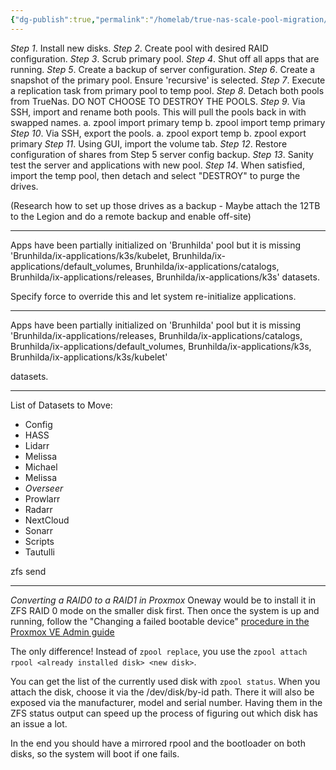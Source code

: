 ```yaml
---
{"dg-publish":true,"permalink":"/homelab/true-nas-scale-pool-migration/"}
---
```



*Step 1*. Install new disks. 
*Step 2*. Create pool with desired RAID configuration. 
*Step 3*. Scrub primary pool. 
*Step 4*. Shut off all apps that are running. 
*Step 5*. Create a backup of server configuration. 
*Step 6*. Create a snapshot of the primary pool. Ensure 'recursive' is selected. 
*Step 7*. Execute a replication task from primary pool to temp pool. 
*Step 8*. Detach both pools from TrueNas. DO NOT CHOOSE TO DESTROY THE POOLS. 
*Step 9*. Via SSH, import and rename both pools. This will pull the pools back in with swapped names. 
	a. zpool import primary temp
	b. zpool import temp primary
*Step 10*. Via SSH, export the pools. 
	a. zpool export temp
	b. zpool export primary
*Step 11*. Using GUI, import the volume tab. 
*Step 12*. Restore configuration of shares from Step 5 server config backup. 
*Step 13*. Sanity test the server and applications with new pool. 
*Step 14*. When satisfied, import the temp pool, then detach and select "DESTROY" to purge the drives.

(Research how to set up those drives as a backup - Maybe attach the 12TB to the Legion and do a remote backup and enable off-site)

---

Apps have been partially initialized on 'Brunhilda' pool but it is missing 
'Brunhilda/ix-applications/k3s/kubelet, 
Brunhilda/ix-applications/default_volumes, 
Brunhilda/ix-applications/catalogs, 
Brunhilda/ix-applications/releases, 
Brunhilda/ix-applications/k3s' datasets. 

Specify force to override this and let system re-initialize applications.

---
Apps have been partially initialized on 'Brunhilda' pool but it is missing 
'Brunhilda/ix-applications/releases, 
Brunhilda/ix-applications/catalogs, 
Brunhilda/ix-applications/default_volumes, 
Brunhilda/ix-applications/k3s, 
Brunhilda/ix-applications/k3s/kubelet' 

datasets.

---
List of Datasets to Move:

* Config
* HASS
* Lidarr
* Melissa
* Michael
* Melissa
* *Overseer*
* Prowlarr
* Radarr
* NextCloud
* Sonarr
* Scripts
* Tautulli

zfs send

---

*Converting a RAID0 to a RAID1 in Proxmox*
Oneway would be to install it in ZFS RAID 0 mode on the smaller disk first. Then once the system is up and running, follow the "Changing a failed bootable device" [procedure in the Proxmox VE Admin guide](https://pve.proxmox.com/pve-docs/pve-admin-guide.html#chapter_zfs)  
  
The only difference! Instead of `zpool replace`, you use the `zpool attach rpool <already installed disk> <new disk>`.  
  
You can get the list of the currently used disk with `zpool status`. When you attach the disk, choose it via the /dev/disk/by-id path. There it will also be exposed via the manufacturer, model and serial number. Having them in the ZFS status output can speed up the process of figuring out which disk has an issue a lot.  
  
In the end you should have a mirrored rpool and the bootloader on both disks, so the system will boot if one fails.